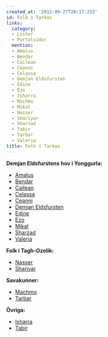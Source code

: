 ```yaml
---
created_at: '2012-09-27T20:17:25Z'
id: Folk i Tarkas
links:
  category:
  - Listor
  - Portalsidor
  mention:
  - Amalus
  - Bendar
  - Cailean
  - Ceanni
  - Celassa
  - Demjan Eldsfursten
  - Edine
  - Ezo
  - Isharra
  - Machmo
  - Mikal
  - Nasser
  - Shariyar
  - Sharzad
  - Tabir
  - Tarbar
  - Valeria
title: Folk i Tarkas
---
```


**Demjan Eldsfurstens hov i Yonggurla:**

-   [Amalus]
-   [Bendar]
-   [Cailean]
-   [Celassa]
-   [Ceanni]
-   [Demjan Eldsfursten]
-   [Edine]
-   [Ezo]
-   [Mikal]
-   [Sharzad]
-   [Valeria]

**Folk i Tagh-Ozelik:**

-   [Nasser]
-   [Shariyar]

**Savakunner:**

-   [Machmo]
-   [Tarbar]

**Övriga:**

-   [Isharra]
-   [Tabir]

  [Amalus]: Amalus
  [Bendar]: Bendar
  [Cailean]: Cailean
  [Celassa]: Celassa
  [Ceanni]: Ceanni
  [Demjan Eldsfursten]: Demjan_Eldsfursten
  [Edine]: Edine
  [Ezo]: Ezo
  [Mikal]: Mikal
  [Sharzad]: Sharzad
  [Valeria]: Valeria
  [Nasser]: Nasser
  [Shariyar]: Shariyar
  [Machmo]: Machmo
  [Tarbar]: Tarbar
  [Isharra]: Isharra
  [Tabir]: Tabir
